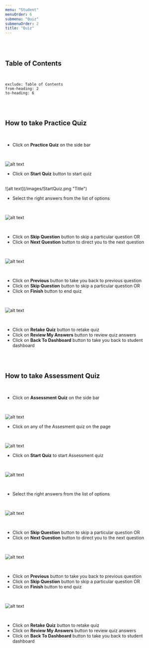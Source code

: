 ```yaml
---
menu: "Student"
menuOrder: 6
submenu: "Quiz"
submenuOrder: 2
title: "Quiz"
---
```



<br />
<br />

## Table of Contents

<br />

```toc
exclude: Table of Contents
from-heading: 2
to-heading: 6
```

<br />
<br />







## How to take Practice Quiz

<br />


* Click on **Practice Quiz** on the side bar

<br />

 ![alt text](/images/PracticeQuiz.png "Title")
<br />
 * Click on **Start Quiz** button to start quiz
<br />
 ![alt text](/images/StartQuiz.png "Title")
 <br />

* Select the right answers from the list of options
<br />

 ![alt text](/images/Question.png "Title")

 <br />

* Click on **Skip Question** button to skip a particular question OR
* Click on **Next Question** button to direct you to the next question

<br />

 ![alt text](/images/Finish.png "Title")

 <br />

* Click on **Previous** button to take you back to previous question
* Click on **Skip Question** button to skip a particular question OR
* Click on **Finish** button to end quiz
<br />

 ![alt text](/images/QuizCompleted.png "Title")

 <br />

 * Click on **Retake Quiz** button to retake quiz
 * Click on **Review My Answers** button to review quiz answers
 * Click on **Back To Dashboard** button to take you back to student dashboard



<br />
<br />


## How to take Assessment Quiz

<br />

* Click on **Assessment Quiz** on the side bar

<br />

 ![alt text](/images/AssessmentQuiz.png "Title")
<br />

* Click on any of the Assesment quiz on the page

<br />

 ![alt text](/images/AssessmentQuestion.png "Title")
<br />

* Click on **Start Quiz** to start Assessment quiz
<br />

 ![alt text](/images/StartAssessment.png "Title")
<br />

<br />

* Select the right answers from the list of options
<br />

 ![alt text](/images/Question.png "Title")

 <br />

* Click on **Skip Question** button to skip a particular question OR
* Click on **Next Question** button to direct you to the next question

<br />

 ![alt text](/images/Finish.png "Title")

 <br />

* Click on **Previous** button to take you back to previous question
* Click on **Skip Question** button to skip a particular question OR
* Click on **Finish** button to end quiz
<br />

 ![alt text](/images/QuizCompleted.png "Title")

 <br />

 * Click on **Retake Quiz** button to retake quiz
 * Click on **Review My Answers** button to review quiz answers
 * Click on **Back To Dashboard** button to take you back to student dashboard



<br />
<br />





